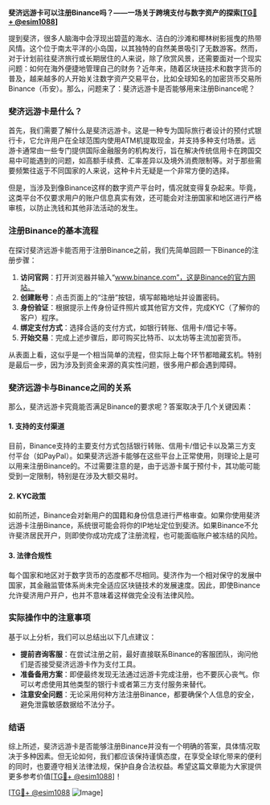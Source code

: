 **斐济远游卡可以注册Binance吗？——一场关于跨境支付与数字资产的探索[[TG💪+ @esim1088](https://t.me/s/esim1088)]**

提到斐济，很多人脑海中会浮现出碧蓝的海水、洁白的沙滩和椰林树影摇曳的热带风情。这个位于南太平洋的小岛国，以其独特的自然美景吸引了无数游客。然而，对于计划前往斐济旅行或长期居住的人来说，除了欣赏风景，还需要面对一个现实问题：如何在海外便捷地管理自己的财务？近年来，随着区块链技术和数字货币的普及，越来越多的人开始关注数字资产交易平台，比如全球知名的加密货币交易所Binance（币安）。那么，问题来了：斐济远游卡是否能够用来注册Binance呢？

### 斐济远游卡是什么？

首先，我们需要了解什么是斐济远游卡。这是一种专为国际旅行者设计的预付式银行卡，它允许用户在全球范围内使用ATM机提取现金，并支持多种支付场景。远游卡通常由一些专门提供国际金融服务的机构发行，旨在解决传统信用卡在跨国交易中可能遇到的问题，如高额手续费、汇率差异以及境外消费限制等。对于那些需要频繁往返于不同国家的人来说，这种卡片无疑是一个非常方便的选择。

但是，当涉及到像Binance这样的数字资产平台时，情况就变得复杂起来。毕竟，这类平台不仅要求用户的账户信息真实有效，还可能会对注册国家和地区进行严格审核，以防止洗钱和其他非法活动的发生。

### 注册Binance的基本流程

在探讨斐济远游卡能否用于注册Binance之前，我们先简单回顾一下Binance的注册步骤：

1. **访问官网**：打开浏览器并输入“www.binance.com”，这是Binance的官方网站。
2. **创建账号**：点击页面上的“注册”按钮，填写邮箱地址并设置密码。
3. **身份验证**：根据提示上传身份证件照片或其他官方文件，完成KYC（了解你的客户）程序。
4. **绑定支付方式**：选择合适的支付方式，如银行转账、信用卡/借记卡等。
5. **开始交易**：完成上述步骤后，即可购买比特币、以太坊等主流加密货币。

从表面上看，这似乎是一个相当简单的流程，但实际上每个环节都暗藏玄机。特别是最后一步，因为涉及到资金来源的真实性问题，很多用户都会遇到障碍。

### 斐济远游卡与Binance之间的关系

那么，斐济远游卡究竟能否满足Binance的要求呢？答案取决于几个关键因素：

#### 1. 支持的支付渠道
目前，Binance支持的主要支付方式包括银行转账、信用卡/借记卡以及第三方支付平台（如PayPal）。如果斐济远游卡能够在这些平台上正常使用，则理论上是可以用来注册Binance的。不过需要注意的是，由于远游卡属于预付卡，其功能可能受到一定限制，特别是在涉及大额交易时。

#### 2. KYC政策
如前所述，Binance会对新用户的国籍和身份信息进行严格审查。如果你使用斐济远游卡注册Binance，系统很可能会将你的IP地址定位到斐济。如果Binance不允许斐济居民开户，则即使你成功完成了注册流程，也可能面临账户被冻结的风险。

#### 3. 法律合规性
每个国家和地区对于数字货币的态度都不尽相同。斐济作为一个相对保守的发展中国家，其金融监管体系尚未完全适应区块链技术的发展速度。因此，即使Binance允许斐济用户开户，也并不意味着这样做完全没有法律风险。

### 实际操作中的注意事项

基于以上分析，我们可以总结出以下几点建议：

- **提前咨询客服**：在尝试注册之前，最好直接联系Binance的客服团队，询问他们是否接受斐济远游卡作为支付工具。
- **准备备用方案**：即便最终发现无法通过远游卡完成注册，也不要灰心丧气。你可以考虑使用其他类型的银行卡或者第三方支付服务来替代。
- **注意安全问题**：无论采用何种方法注册Binance，都要确保个人信息的安全，避免泄露敏感数据给不法分子。

### 结语

综上所述，斐济远游卡是否能够注册Binance并没有一个明确的答案，具体情况取决于多种因素。但无论如何，我们都应该保持谨慎态度，在享受全球化带来的便利的同时，也要遵守相关法律法规，保护自身合法权益。希望这篇文章能为大家提供更多参考价值[[TG💪+ @esim1088](https://t.me/s/esim1088)]！

[[TG💪+ @esim1088](https://t.me/s/esim1088) ![Image](https://i.postimg.cc/4NQfJmqS/Snipaste-2025-05-13-00-14-12.png)]